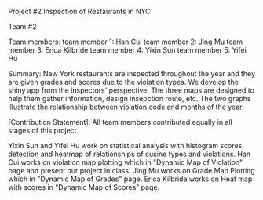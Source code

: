 Project #2  Inspection of Restaurants in NYC

Team #2

Team members: 
team member 1: Han Cui
team member 2: Jing Mu
team member 3: Erica Kilbride
team member 4: Yixin Sun
team member 5: Yifei Hu

Summary: New York restaurants are inspected throughout the year and they are given grades and scores due to the violation types. We develop the shiny app from the inspectors' perspective. The three maps are designed to help them gather information, design insepction route, etc. The two graphs illustrate the relationship between violation code and months of the year.


[Contribution Statement]:  All team members contributed equally in all stages of this project. 

Yixin Sun and Yifei Hu work on statistical analysis with histogram scores detection and heatmap of relationships of cusine types and violations.
Han Cui works on violation map plotting which in "Dynamic Map of Violation" page and present our project in class.
Jing Mu works on Grade Map Plotting which in "Dynamic Map of Grades" page.
Erica Kilbride works on Heat map with scores in "Dynamic Map of Scores" page.


